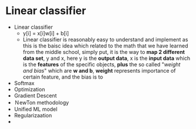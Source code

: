 # Linear classifier

* Linear classifier
    * y[i] = x[i]w[i] + b[i] 
    * Linear classifier is reasonably easy to understand and implement as this is the baisc idea which related to the math that we have learned from the middle school, simply put, it is the way to __map 2 different data set__, y and x, here y is the __output data__, x is the __input data__ which is the __features__ of the specific objects, __plus__ the so called "_weight and bias_" which are __w and b__, __weight__ represents importance of certain feature, and the bias is to 
* Softmax
* Optimization
* Gradient Descent
* ＮewTon methodology
* Unified ML model 
* Regularizaation
*  
